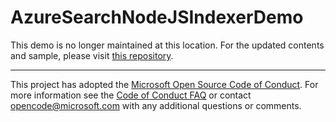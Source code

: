 # AzureSearchNodeJSIndexerDemo

This demo is no longer maintained at this location. For the updated contents and sample, please visit [this repository](https://github.com/Azure-Samples/search-node-indexer-demo).

---

This project has adopted the [Microsoft Open Source Code of Conduct](https://opensource.microsoft.com/codeofconduct/). For more information see the [Code of Conduct FAQ](https://opensource.microsoft.com/codeofconduct/faq/) or contact [opencode@microsoft.com](mailto:opencode@microsoft.com) with any additional questions or comments.
